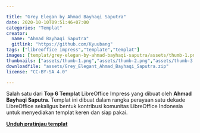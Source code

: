 ```yaml
---

title: "Grey Elegan by Ahmad Bayhaqi Saputra"
date: 2020-10-10T09:51:46+07:00
categories: "Templat"
creator: 
  name: "Ahmad Bayhaqi Saputra"
  gitlink: "https://github.com/Kyuubang"
tags: ["libreoffice impress","template","templat"]
images: [templat/grey-elegan-by-ahmad-bayhaqi-saputra/assets/thumb-1.png]
thumbnails: ["assets/thumb-1.png","assets/thumb-2.png","assets/thumb-3.png","assets/thumb-4.png"]
downloadfile: "assets/Grey_Elegant_Ahmad_Bayhaqi_Saputra.zip"
license: "CC-BY-SA 4.0"

---
```


Salah satu dari **Top 6 Templat** LibreOffice Impress yang dibuat oleh **Ahmad Bayhaqi Saputra**. Templat ini dibuat dalam rangka perayaan satu dekade LibreOffice sekaligus bentuk kontribusi komunitas LibreOffice Indonesia untuk menyediakan templat keren dan siap pakai.

[**Unduh pratinjau templat**](assets/Grey_Elegan.pdf)